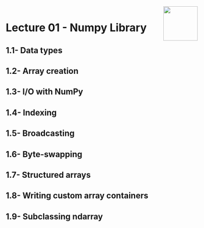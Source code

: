 <img align="right" width="90" height="90" src="https://github.com/cs-MohamedAyman/Computer-Science-Textbooks/blob/master/logos/data-analysis.jpg">

# Lecture 01 - Numpy Library

## 1.1- Data types
## 1.2- Array creation
## 1.3- I/O with NumPy
## 1.4- Indexing
## 1.5- Broadcasting
## 1.6- Byte-swapping
## 1.7- Structured arrays
## 1.8- Writing custom array containers
## 1.9- Subclassing ndarray
